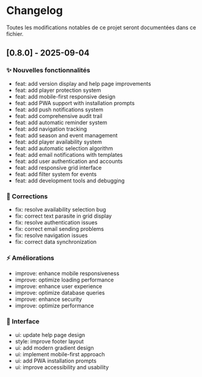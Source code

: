 # Changelog

Toutes les modifications notables de ce projet seront documentées dans ce fichier.

## [0.8.0] - 2025-09-04

### ✨ Nouvelles fonctionnalités
- feat: add version display and help page improvements
- feat: add player protection system
- feat: add mobile-first responsive design
- feat: add PWA support with installation prompts
- feat: add push notifications system
- feat: add comprehensive audit trail
- feat: add automatic reminder system
- feat: add navigation tracking
- feat: add season and event management
- feat: add player availability system
- feat: add automatic selection algorithm
- feat: add email notifications with templates
- feat: add user authentication and accounts
- feat: add responsive grid interface
- feat: add filter system for events
- feat: add development tools and debugging

### 🐛 Corrections
- fix: resolve availability selection bug
- fix: correct text parasite in grid display
- fix: resolve authentication issues
- fix: correct email sending problems
- fix: resolve navigation issues
- fix: correct data synchronization

### ⚡ Améliorations
- improve: enhance mobile responsiveness
- improve: optimize loading performance
- improve: enhance user experience
- improve: optimize database queries
- improve: enhance security
- improve: optimize performance

### 🎨 Interface
- ui: update help page design
- style: improve footer layout
- ui: add modern gradient design
- ui: implement mobile-first approach
- ui: add PWA installation prompts
- ui: improve accessibility and usability
